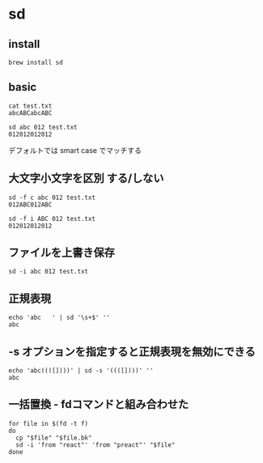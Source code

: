 
# sd


## install

```
brew install sd
```


## basic

```
cat test.txt
abcABCabcABC
```

```
sd abc 012 test.txt 
012012012012
```

デフォルトでは smart case でマッチする


## 大文字小文字を区別 する/しない

```
sd -f c abc 012 test.txt
012ABC012ABC
```

```
sd -f i ABC 012 test.txt
012012012012
```


## ファイルを上書き保存

```
sd -i abc 012 test.txt
```


## 正規表現

```
echo 'abc   ' | sd '\s+$' ''
abc
```

## -s オプションを指定すると正規表現を無効にできる

```
echo 'abc((([])))' | sd -s '((([])))' ''
abc
```


## 一括置換  -  fdコマンドと組み合わせた

```
for file in $(fd -t f)
do
  cp "$file" "$file.bk"
  sd -i 'from "react"' 'from "preact"' "$file"
done
```



